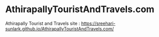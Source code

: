 # AthirapallyTouristAndTravels.com
Athirapally Tourist and Travels
site : https://sreehari-sunlark.github.io/AthirapallyTouristAndTravels.com/
